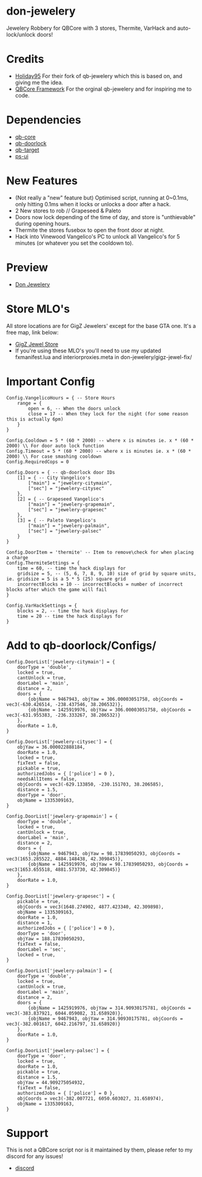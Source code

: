 # don-jewelery
Jewelery Robbery for QBCore with 3 stores, Thermite, VarHack and auto-lock/unlock doors!

# Credits
- [Holiday95](https://github.com/Holidayy95/qb-jewelery) For their fork of qb-jewelery which this is based on, and giving me the idea.
- [QBCore Framework](https://github.com/qbcore-framework) For the orginal qb-jewelery and for inspiring me to code.

# Dependencies
- [qb-core](https://github.com/qbcore-framework/qb-core)
- [qb-doorlock](https://github.com/qbcore-framework/qb-doorlock)
- [qb-target](https://github.com/qbcore-framework/qb-target)
- [ps-ui](https://github.com/Project-Sloth/ps-ui)

# New Features
- (Not really a "new" feature but) Optimised script, running at 0~0.1ms, only hitting 0.1ms when it locks or unlocks a door after a hack.
- 2 New stores to rob // Grapeseed & Paleto
- Doors now lock depending of the time of day, and store is "unthievable" during opening hours.
- Thermite the stores fusebox to open the front door at night.
- Hack into Vinewood Vangelico's PC to unlock all Vangelico's for 5 minutes (or whatever you set the cooldown to).

# Preview

- [Don Jewelery](https://youtu.be/t-MO9yvzlx4)

# Store MLO's
All store locations are for GigZ Jewelers' except for the base GTA one. It's a free map, link below:
- [GigZ Jewel Store](https://forum.cfx.re/t/mlo-jewel-store-by-gigz/4857261)
- If you're using these MLO's you'll need to use my updated fxmanifest.lua and interiorproxies.meta in don-jewelery/gigz-jewel-fix/

# Important Config
```
Config.VangelicoHours = { -- Store Hours
    range = {
        open = 6, -- When the doors unlock
        close = 17 -- When they lock for the night (for some reason this is actually 6pm)
    }
} 

Config.Cooldown = 5 * (60 * 2000) -- where x is minutes ie. x * (60 * 2000) \\ For door auto lock function
Config.Timeout = 5 * (60 * 2000) -- where x is minutes ie. x * (60 * 2000) \\ For case smashing cooldown
Config.RequiredCops = 0

Config.Doors = { -- qb-doorlock door IDs
    [1] = { -- City Vangelico's
        ["main"] = "jewelery-citymain",
        ["sec"] = "jewelery-citysec"
    },
    [2] = { -- Grapeseed Vangelico's
        ["main"] = "jewelery-grapemain",
        ["sec"] = "jewelery-grapesec"
    },
    [3] = { -- Paleto Vangelico's
        ["main"] = "jewelery-palmain",
        ["sec"] = "jewelery-palsec"
    }
}

Config.DoorItem = 'thermite' -- Item to remove\check for when placing a charge
Config.ThermiteSettings = {
    time = 60, -- time the hack displays for
    gridsize = 5, -- (5, 6, 7, 8, 9, 10) size of grid by square units, ie. gridsize = 5 is a 5 * 5 (25) square grid
    incorrectBlocks = 10 -- incorrectBlocks = number of incorrect blocks after which the game will fail
}

Config.VarHackSettings = {
    blocks = 2, -- time the hack displays for
    time = 20 -- time the hack displays for
}
```
# Add to qb-doorlock/Configs/
```
Config.DoorList['jewelery-citymain'] = {
    doorType = 'double',
    locked = true,
    cantUnlock = true,
    doorLabel = 'main',
    distance = 2,
    doors = {
        {objName = 9467943, objYaw = 306.00003051758, objCoords = vec3(-630.426514, -238.437546, 38.206532)},
        {objName = 1425919976, objYaw = 306.00003051758, objCoords = vec3(-631.955383, -236.333267, 38.206532)}
    },
    doorRate = 1.0,
}

Config.DoorList['jewelery-citysec'] = {
    objYaw = 36.000022888184,
    doorRate = 1.0,
    locked = true,
    fixText = false,
    pickable = true,
    authorizedJobs = { ['police'] = 0 },
    needsAllItems = false,
    objCoords = vec3(-629.133850, -230.151703, 38.206585),
    distance = 1.5,
    doorType = 'door',
    objName = 1335309163,
}

Config.DoorList['jewelery-grapemain'] = {
    doorType = 'double',
    locked = true,
    cantUnlock = true,
    doorLabel = 'main',
    distance = 2,
    doors = {
        {objName = 9467943, objYaw = 98.17839050293, objCoords = vec3(1653.285522, 4884.148438, 42.309845)},
        {objName = 1425919976, objYaw = 98.17839050293, objCoords = vec3(1653.655518, 4881.573730, 42.309845)}
    },
    doorRate = 1.0,
}

Config.DoorList['jewelery-grapesec'] = {
    pickable = true,
    objCoords = vec3(1648.274902, 4877.423340, 42.309898),
    objName = 1335309163,
    doorRate = 1.0,
    distance = 1,
    authorizedJobs = { ['police'] = 0 },
    doorType = 'door',
    objYaw = 188.17839050293,
    fixText = false,
    doorLabel = 'sec',
    locked = true,
}

Config.DoorList['jewelery-palmain'] = {
    doorType = 'double',
    locked = true,
    cantUnlock = true,
    doorLabel = 'main',
    distance = 2,
    doors = {
        {objName = 1425919976, objYaw = 314.90930175781, objCoords = vec3(-383.837921, 6044.059082, 31.658920)},
        {objName = 9467943, objYaw = 314.90930175781, objCoords = vec3(-382.001617, 6042.216797, 31.658920)}
    },
    doorRate = 1.0,
}

Config.DoorList['jewelery-palsec'] = {
    doorType = 'door',
    locked = true,
    doorRate = 1.0,
    pickable = true,
    distance = 1.5,
    objYaw = 44.909275054932,
    fixText = false,
    authorizedJobs = { ['police'] = 0 },
    objCoords = vec3(-382.007721, 6050.603027, 31.658974),
    objName = 1335309163,
}
```
# Support

This is not a QBCore script nor is it maintained by them, please refer to my discord for any issues! 
- [discord](https://discord.gg/tVA58nbBuk)
